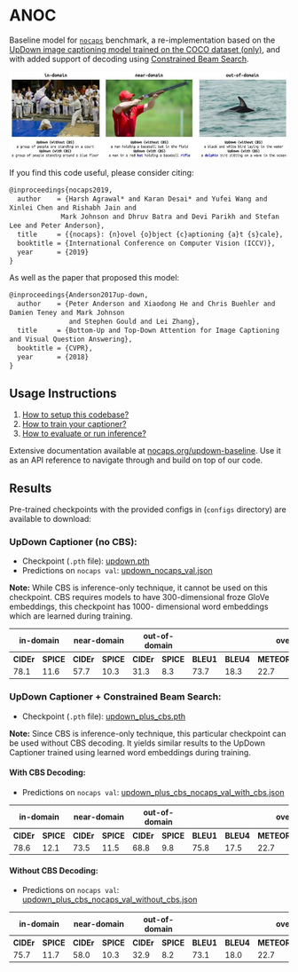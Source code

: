 ANOC
=====================================

Baseline model for [`nocaps`][1] benchmark, a re-implementation based on the
[UpDown image captioning model trained on the COCO dataset (only)](https://github.com/peteanderson80/up-down-captioner),
and with added support of decoding using [Constrained Beam Search][8].

![predictions generated by updown model](docs/_static/qualitative_examples.jpg)

If you find this code useful, please consider citing:

```text
@inproceedings{nocaps2019,
  author    = {Harsh Agrawal* and Karan Desai* and Yufei Wang and Xinlei Chen and Rishabh Jain and
             Mark Johnson and Dhruv Batra and Devi Parikh and Stefan Lee and Peter Anderson},
  title     = {{nocaps}: {n}ovel {o}bject {c}aptioning {a}t {s}cale},
  booktitle = {International Conference on Computer Vision (ICCV)},
  year      = {2019}
}
```

As well as the paper that proposed this model: 

```text
@inproceedings{Anderson2017up-down,
  author    = {Peter Anderson and Xiaodong He and Chris Buehler and Damien Teney and Mark Johnson
               and Stephen Gould and Lei Zhang},
  title     = {Bottom-Up and Top-Down Attention for Image Captioning and Visual Question Answering},
  booktitle = {CVPR},
  year      = {2018}
}
```

Usage Instructions
------------------

1. [How to setup this codebase?][2]
2. [How to train your captioner?][3]
3. [How to evaluate or run inference?][4]

Extensive documentation available at [nocaps.org/updown-baseline](https://nocaps.org/updown-baseline).
Use it as an API reference to navigate through and build on top of our code.


Results
-------

Pre-trained checkpoints with the provided configs in (`configs` directory) are available to download:

### UpDown Captioner (no CBS):

- Checkpoint (`.pth` file): [updown.pth](https://www.dropbox.com/s/0ueshhdysc8oqyq/updown.pth)
- Predictions on `nocaps val`: [updown_nocaps_val.json](https://www.dropbox.com/s/caewx67vbd5qe9c/updown_nocaps_val.json)

**Note:** While CBS is inference-only technique, it cannot be used on this checkpoint. CBS
requires models to have 300-dimensional froze GloVe embeddings, this checkpoint has 1000-
dimensional word embeddings which are learned during training.

<table>
  <tr>
    <th colspan="2">in-domain</th>
    <th colspan="2">near-domain</th>
    <th colspan="2">out-of-domain</th>
    <th colspan="6">overall</th>
  </tr>
  <tr>
    <th>CIDEr</th><th>SPICE</th>
    <th>CIDEr</th><th>SPICE</th>
    <th>CIDEr</th><th>SPICE</th>
    <th>BLEU1</th><th>BLEU4</th><th>METEOR</th><th>ROUGE</th><th>CIDEr</th><th>SPICE</th>
  </tr>
  <tr>
    <td>78.1</td><td>11.6</td>
    <td>57.7</td><td>10.3</td>
    <td>31.3</td><td>8.3</td>
    <td>73.7</td><td>18.3</td><td>22.7</td><td>50.4</td><td>55.3</td><td>10.1</td>
  </tr>
</table>


### UpDown Captioner + Constrained Beam Search:

- Checkpoint (`.pth` file): [updown_plus_cbs.pth](https://www.dropbox.com/s/dajlwdn22betk4a/updown_plus_cbs.pth)

**Note:** Since CBS is inference-only technique, this particular checkpoint can be used
without CBS decoding. It yields similar results to the UpDown Captioner trained using
learned word embeddings during training.

#### With CBS Decoding:

- Predictions on `nocaps val`: [updown_plus_cbs_nocaps_val_with_cbs.json](https://www.dropbox.com/s/gwehyfaijfpi5tj/updown_plus_cbs_nocaps_val_with_cbs.json)

<table>
  <tr>
    <th colspan="2">in-domain</th>
    <th colspan="2">near-domain</th>
    <th colspan="2">out-of-domain</th>
    <th colspan="6">overall</th>
  </tr>
  <tr>
    <th>CIDEr</th><th>SPICE</th>
    <th>CIDEr</th><th>SPICE</th>
    <th>CIDEr</th><th>SPICE</th>
    <th>BLEU1</th><th>BLEU4</th><th>METEOR</th><th>ROUGE</th><th>CIDEr</th><th>SPICE</th>
  </tr>
  <tr>
    <td>78.6</td><td>12.1</td>
    <td>73.5</td><td>11.5</td>
    <td>68.8</td><td>9.8</td>
    <td>75.8</td><td>17.5</td><td>22.7</td><td>51.1</td><td>73.3</td><td>11.3</td>
  </tr>
</table>

#### Without CBS Decoding:

- Predictions on `nocaps val`: [updown_plus_cbs_nocaps_val_without_cbs.json](https://www.dropbox.com/s/12kwcciw9t1mldt/updown_plus_cbs_nocaps_val_without_cbs.json)

<table>
  <tr>
    <th colspan="2">in-domain</th>
    <th colspan="2">near-domain</th>
    <th colspan="2">out-of-domain</th>
    <th colspan="6">overall</th>
  </tr>
  <tr>
    <th>CIDEr</th><th>SPICE</th>
    <th>CIDEr</th><th>SPICE</th>
    <th>CIDEr</th><th>SPICE</th>
    <th>BLEU1</th><th>BLEU4</th><th>METEOR</th><th>ROUGE</th><th>CIDEr</th><th>SPICE</th>
  </tr>
  <tr>
    <td>75.7</td><td>11.7</td>
    <td>58.0</td><td>10.3</td>
    <td>32.9</td><td>8.2</td>
    <td>73.1</td><td>18.0</td><td>22.7</td><td>50.2</td><td>55.4</td><td>10.1</td>
  </tr>
</table>


[1]: https://nocaps.org
[2]: https://nocaps.org/updown-baseline/setup_dependencies.html
[3]: https://nocaps.org/updown-baseline/training.html
[4]: https://nocaps.org/updown-baseline/evaluation_inference.html

[5]: https://github.com/nocaps-org/updown-baseline/blob/master/updown/utils/checkpointing.py
[6]: https://github.com/nocaps-org/updown-baseline/blob/master/updown/config.py
[7]: https://arxiv.org/abs/1707.07998
[8]: https://arxiv.org/abs/1612.00576
